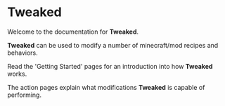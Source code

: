 # Tweaked

Welcome to the documentation for **Tweaked**.

**Tweaked** can be used to modify a number of minecraft/mod recipes and behaviors.

Read the 'Getting Started' pages for an introduction into how **Tweaked** works.

The action pages explain what modifications **Tweaked** is capable of performing.
